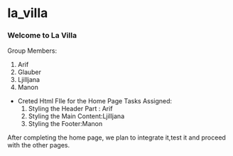 # la_villa

### Welcome to La Villa

Group Members:

1. Arif
2. Glauber
3. Ljilljana
4. Manon

- Creted Html FIle for the Home Page
  Tasks Assigned:
  1. Styling the Header Part : Arif
  2. Styling the Main Content:Ljilljana
  3. Styling the Footer:Manon

After completing the home page, we plan to integrate it,test it and proceed with the other pages.
